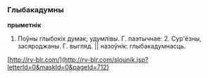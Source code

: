 ### Глыбакадумны
**прыметнік**

1. Поўны глыбокіх думак; удумлівы. Г. паэтычнае: 2. Сур'ёзны, засяроджаны. Г. выгляд. || назоўнік: глыбакадумнасць.

<a rel="author">[http://rv-blr.com/](http://rv-blr.com/slounik.jsp?letterId=0&maskId=0&pageId=712)</a>
